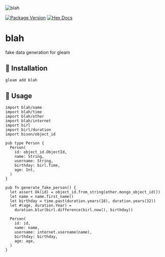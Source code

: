 ![blah](https://raw.githubusercontent.com/massivefermion/blah/main/banner.png)

[![Package Version](https://img.shields.io/hexpm/v/blah)](https://hex.pm/packages/blah)
[![Hex Docs](https://img.shields.io/badge/hex-docs-ffaff3)](https://hexdocs.pm/blah/)

# blah

fake data generation for gleam

## 🎲 Installation

```sh
gleam add blah
```

## 🎲 Usage

```gleam
import blah/name
import blah/time
import blah/other
import blah/internet
import birl
import birl/duration
import bison/object_id

pub type Person {
  Person(
    id: object_id.ObjectId,
    name: String,
    username: String,
    birthday: birl.Time,
    age: Int,
  )
}

pub fn generate_fake_person() {
  let assert Ok(id) = object_id.from_string(other.mongo_object_id())
  let name = name.first_name()
  let birthday = time.past(duration.years(18), duration.years(32))
  let #(age, duration.Year) =
    duration.blur(birl.difference(birl.now(), birthday))

  Person(
    id: id,
    name: name,
    username: internet.username(name),
    birthday: birthday,
    age: age,
  )
}
```